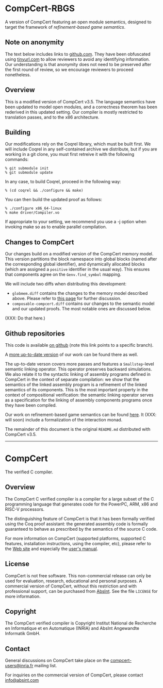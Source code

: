 # CompCert-RBGS
A version of CompCert featuring an open module semantics, designed to
target the framework of *refinement-based game semantics*.

## Note on anonymity
The text below includes links to [github.com](http://github.com).
They have been obfuscated using [tinyurl.com](http://tinyurl.com)
to allow reviewers to avoid any identifying information.
Our understanding is that anonymity does not need to be preserved
after the first round of review, so we encourage reviewers to proceed
nonetheless.

## Overview
This is a modified version of CompCert v3.5. The language semantics
have been updated to model open modules, and a correctness theorem
has been rederived in this updated setting. Our compiler is mostly
restricted to translation passes, and to the x86 architecture.

## Building
Our modifications rely on the Coqrel library, which must be built
first. We will include Coqrel in any self-contained archive we
distribute, but if you are working in a git clone, you must first
retreive it with the following commands:

    % git submodule init
    % git submodule update

In any case, to build Coqrel, proceed in the following way:

    % (cd coqrel && ./configure && make)

You can then build the updated proof as follows:

    % ./configure x86_64-linux
    % make driver/Compiler.vo

If appropriate to your setting, we recommend you use a -j option when
invoking make so as to enable parallel compilation.

## Changes to CompCert
Our changes build on a modified version of the CompCert memory model.
This version partitions the block namespace into global blocks
(named after the corresponding global identifier), and dynamically
allocated blocks (which are assigned a `positive` identifier in the
usual way). This ensures that components agree on the `Genv.find_symbol`
mapping.

We will include two diffs when distributing this development:

  * `globmem.diff` contains the changes to the memory model described
    above. Please refer to [this page](https://preview.tinyurl.com/yy8etrou)
    for further discussion.
  * `composable-compcert.diff` contains our changes to the semantic
    model and our updated proofs. The most notable ones are discussed
    below.

(XXX: Do that here.)

## Github repositories
This code is available [on github](https://preview.tinyurl.com/y5rv37k8)
(note this link points to a specific branch).

A [more up-to-date version](https://preview.tinyurl.com/y6ot5rmk)
of our work can be found there as well.

The up-to-date verson covers more passes and features a
`Smallstep`-level semantic linking operator. This operator preserves
backward simulations. We also relate it to the syntactic linking of
assembly programs defined in CompCert in the context of separate
compilation: we show that the semantics of the linked assembly program
is a refinement of the linked semantics of its components. This is the
most important property in the context of compositional verification:
the semantic linking operator serves as a specification for the
linking of assembly components programs once they have been compiled.

Our work on refinement-based game semantics can be found
[here](https://preview.tinyurl.com/y6d6m54d).
It (XXX: will soon) include a formalization of the interaction monad.

The remainder of this document is the original `README.md` distributed
with CompCert v3.5.

---

# CompCert
The verified C compiler.

## Overview
The CompCert C verified compiler is a compiler for a large subset of the
C programming language that generates code for the PowerPC, ARM, x86 and
RISC-V processors.

The distinguishing feature of CompCert is that it has been formally
verified using the Coq proof assistant: the generated assembly code is
formally guaranteed to behave as prescribed by the semantics of the
source C code.

For more information on CompCert (supported platforms, supported C
features, installation instructions, using the compiler, etc), please
refer to the [Web site](http://compcert.inria.fr/) and especially
the [user's manual](http://compcert.inria.fr/man/).

## License
CompCert is not free software.  This non-commercial release can only
be used for evaluation, research, educational and personal purposes.
A commercial version of CompCert, without this restriction and with
professional support, can be purchased from
[AbsInt](https://www.absint.com).  See the file `LICENSE` for more
information.

## Copyright
The CompCert verified compiler is Copyright Institut National de
Recherche en Informatique et en Automatique (INRIA) and 
AbsInt Angewandte Informatik GmbH.


## Contact
General discussions on CompCert take place on the
[compcert-users@inria.fr](https://sympa.inria.fr/sympa/info/compcert-users)
mailing list.

For inquiries on the commercial version of CompCert, please contact
info@absint.com
